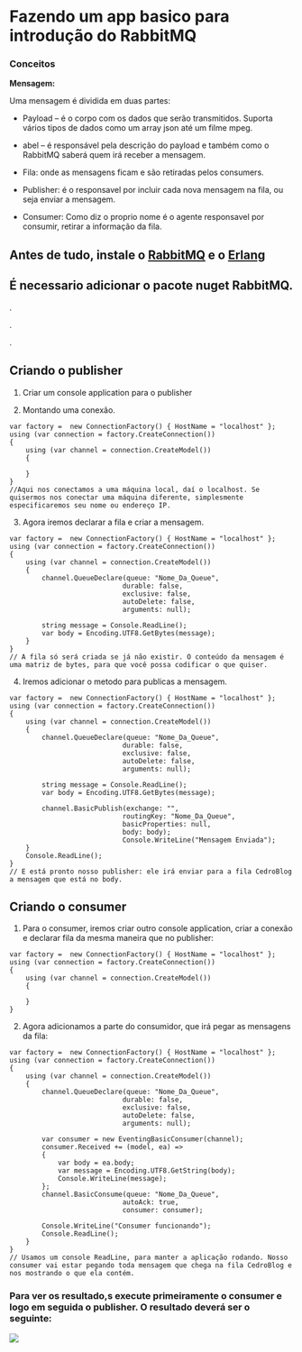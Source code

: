 # Fazendo um app basico para introdução do RabbitMQ

### **Conceitos**
**Mensagem:**

Uma mensagem é dividida em duas partes:

- Payload – é o corpo com os dados que serão transmitidos. Suporta vários tipos de dados como um array json até um filme mpeg.
- abel – é responsável pela descrição do payload e também como o RabbitMQ saberá quem irá receber a mensagem.

- Fila: onde as mensagens ficam e são retiradas pelos consumers.
- Publisher: é o responsavel por incluir cada nova mensagem na fila, ou seja enviar a mensagem.
- Consumer: Como diz o proprio nome é o agente responsavel por consumir, retirar a informação da fila.



## Antes de tudo, instale o [RabbitMQ](https://www.rabbitmq.com/download.html) e o [Erlang](https://www.erlang.org/downloads)

## É necessario adicionar o pacote nuget RabbitMQ.
.

.

.

## Criando o publisher

1. Criar um console application para o publisher

2. Montando uma conexão.

```Csharp
var factory =  new ConnectionFactory() { HostName = "localhost" };
using (var connection = factory.CreateConnection())
{
    using (var channel = connection.CreateModel())
    {

    }
}
//Aqui nos conectamos a uma máquina local, daí o localhost. Se quisermos nos conectar uma máquina diferente, simplesmente especificaremos seu nome ou endereço IP.
```

3. Agora iremos declarar a fila e criar a mensagem.

```Csharp
var factory =  new ConnectionFactory() { HostName = "localhost" };
using (var connection = factory.CreateConnection())
{
    using (var channel = connection.CreateModel())
    {
        channel.QueueDeclare(queue: "Nome_Da_Queue",
                            durable: false,
                            exclusive: false,
                            autoDelete: false,
                            arguments: null);
        
        string message = Console.ReadLine();
        var body = Encoding.UTF8.GetBytes(message);
    }
}
// A fila só será criada se já não existir. O conteúdo da mensagem é uma matriz de bytes, para que você possa codificar o que quiser.
```

4. Iremos adicionar o metodo para publicas a mensagem.

```Csharp
var factory =  new ConnectionFactory() { HostName = "localhost" };
using (var connection = factory.CreateConnection())
{
    using (var channel = connection.CreateModel())
    {
        channel.QueueDeclare(queue: "Nome_Da_Queue",
                            durable: false,
                            exclusive: false,
                            autoDelete: false,
                            arguments: null);
        
        string message = Console.ReadLine();
        var body = Encoding.UTF8.GetBytes(message);

        channel.BasicPublish(exchange: "",
                            routingKey: "Nome_Da_Queue",
                            basicProperties: null,
                            body: body);
                            Console.WriteLine("Mensagem Enviada");
    }
    Console.ReadLine();
}
// E está pronto nosso publisher: ele irá enviar para a fila CedroBlog a mensagem que está no body.
```

## Criando o consumer

1. Para o consumer, iremos criar outro console application, criar a conexão e declarar fila da mesma maneira que no publisher:

```Csharp
var factory =  new ConnectionFactory() { HostName = "localhost" };
using (var connection = factory.CreateConnection())
{
    using (var channel = connection.CreateModel())
    {

    }
}
```

2. Agora adicionamos a parte do consumidor, que irá pegar as mensagens da fila:

```Csharp
var factory =  new ConnectionFactory() { HostName = "localhost" };
using (var connection = factory.CreateConnection())
{
    using (var channel = connection.CreateModel())
    {
        channel.QueueDeclare(queue: "Nome_Da_Queue",
                            durable: false,
                            exclusive: false,
                            autoDelete: false,
                            arguments: null);
        
        var consumer = new EventingBasicConsumer(channel);
        consumer.Received += (model, ea) =>
        {
            var body = ea.body;
            var message = Encoding.UTF8.GetString(body);
            Console.WriteLine(message);
        };
        channel.BasicConsume(queue: "Nome_Da_Queue",
                            autoAck: true,
                            consumer: consumer);

        Console.WriteLine("Consumer funcionando");
        Console.ReadLine();
    }
}
// Usamos um console ReadLine, para manter a aplicação rodando. Nosso consumer vai estar pegando toda mensagem que chega na fila CedroBlog e nos mostrando o que ela contém.
```

### Para ver os resultado,s execute primeiramente o consumer e logo em seguida o publisher. O resultado deverá ser o seguinte:

![](https://blog.cedrotech.com/wp-content/uploads/2018/02/rabbit9.jpg)